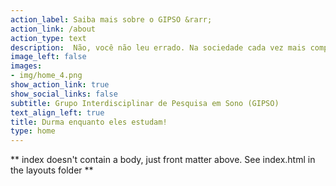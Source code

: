 ```yaml
---
action_label: Saiba mais sobre o GIPSO &rarr;
action_link: /about
action_type: text
description:  Não, você não leu errado. Na sociedade cada vez mais competitiva que vivemos, é comum associarem produtividade e proficiência a uma vida com restrição de sono e descanso de forma geral, por vezes julgando como preguiçoso aquele que gosta de tirar uma soneca no meio do dia. Nós, o Grupo Interdisciplinar de Pesquisa em Sono (GIPSO), viemos para desconstruir essa ideia. De forma interdisciplinar, fundamentada na ciência, sem reverências ou dogmas, estudamos e buscamos entender a vida sob a perspectiva do tempo, o que inclui o estudo do sono e dos ritmos biológicos.
image_left: false
images:
- img/home_4.png
show_action_link: true
show_social_links: false
subtitle: Grupo Interdisciplinar de Pesquisa em Sono (GIPSO)
text_align_left: true
title: Durma enquanto eles estudam!
type: home
---
```


** index doesn't contain a body, just front matter above.
See index.html in the layouts folder **
